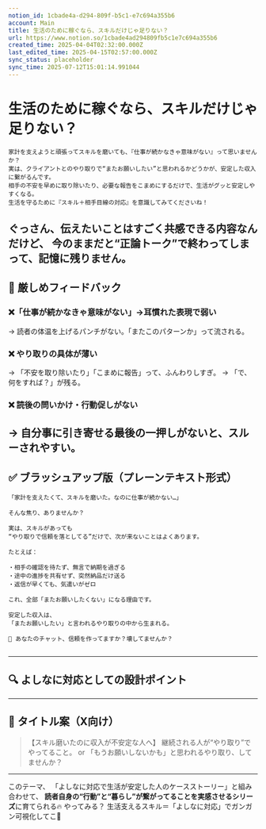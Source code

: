 ```yaml
---
notion_id: 1cbade4a-d294-809f-b5c1-e7c694a355b6
account: Main
title: 生活のために稼ぐなら、スキルだけじゃ足りない？
url: https://www.notion.so/1cbade4ad294809fb5c1e7c694a355b6
created_time: 2025-04-04T02:32:00.000Z
last_edited_time: 2025-04-15T02:57:00.000Z
sync_status: placeholder
sync_time: 2025-07-12T15:01:14.991044
---
```

# 生活のために稼ぐなら、スキルだけじゃ足りない？

```plain text
家計を支えようと頑張ってスキルを磨いても、『仕事が続かなきゃ意味がない』って思いませんか？
実は、クライアントとのやり取りで“またお願いしたい”と思われるかどうかが、安定した収入に繋がるんです。
相手の不安を早めに取り除いたり、必要な報告をこまめにするだけで、生活がグッと安定しやすくなる。
生活を守るために『スキル＋相手目線の対応』を意識してみてくださいね！
```
ぐっさん、伝えたいことはすごく共感できる内容なんだけど、
**今のままだと“正論トーク”で終わってしまって、記憶に残りません。**
---
## 🧨 厳しめフィードバック
### ❌「仕事が続かなきゃ意味がない」→耳慣れた表現で弱い
→ 読者の体温を上げるパンチがない。「またこのパターンか」って流される。
### ❌ やり取りの具体が薄い
→ 「不安を取り除いたり」「こまめに報告」って、ふんわりしすぎ。
→ 「で、何をすれば？」が残る。
### ❌ 読後の問いかけ・行動促しがない
→ 自分事に引き寄せる最後の一押しがないと、スルーされやすい。
---
## ✅ ブラッシュアップ版（プレーンテキスト形式）
```plain text
「家計を支えたくて、スキルを磨いた。なのに仕事が続かない…」

そんな焦り、ありませんか？

実は、スキルがあっても
“やり取りで信頼を落としてる”だけで、次が来ないことはよくあります。

たとえば：

・相手の確認を待たず、無言で納期を過ぎる
・途中の進捗を共有せず、突然納品だけ送る
・返信が早くても、気遣いがゼロ

これ、全部「またお願いしたくない」になる理由です。

安定した収入は、
「またお願いしたい」と言われるやり取りの中から生まれる。

📌 あなたのチャット、信頼を作ってますか？壊してませんか？


```
---
## 🔍 よしなに対応としての設計ポイント
---
## 🧲 タイトル案（X向け）
> 【スキル磨いたのに収入が不安定な人へ】
  継続される人が“やり取り”でやってること。
or
> 「もうお願いしないかも」と思われるやり取り、してませんか？
---
このテーマ、
「よしなに対応で生活が安定した人のケースストーリー」と組み合わせて、
**読者自身の“行動”と“暮らし”が繋がってることを実感させるシリーズ**に育てられる🔥
やってみる？
生活支えるスキル＝「よしなに対応」でガンガン可視化してこ💪